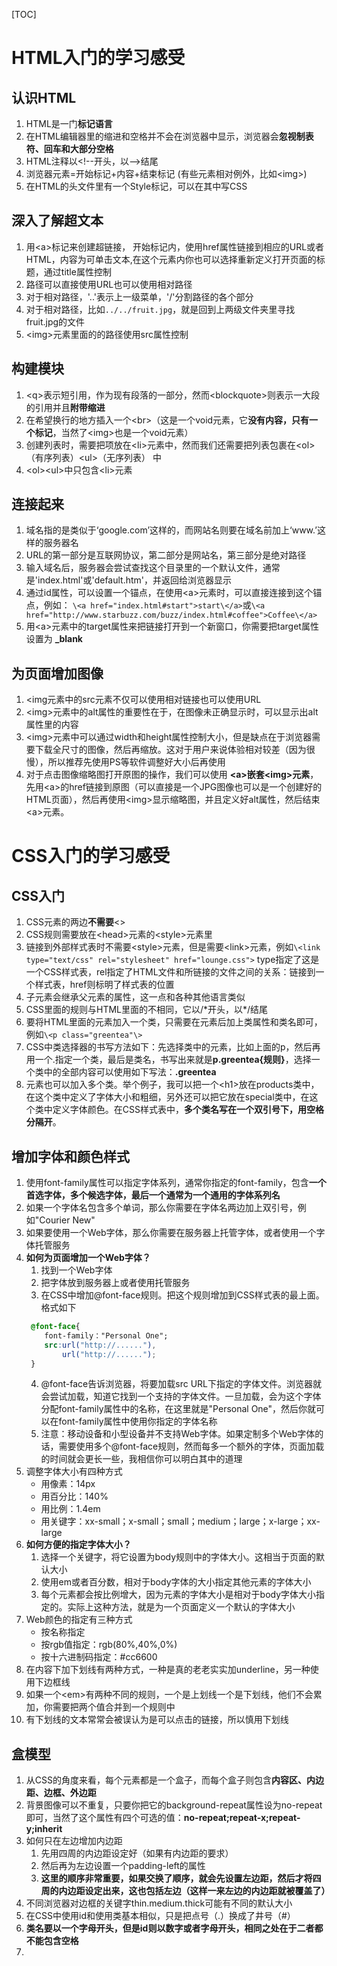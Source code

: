 [TOC]
# HTML入门的学习感受
## 认识HTML
1. HTML是一门**标记语言**
2. 在HTML编辑器里的缩进和空格并不会在浏览器中显示，浏览器会**忽视制表符、回车和大部分空格**
3. HTML注释以\<!--开头，以--\>结尾
4. 浏览器元素=开始标记+内容+结束标记 (有些元素相对例外，比如\<img\>)
5. 在HTML的头文件里有一个Style标记，可以在其中写CSS
## 深入了解超文本
1. 用\<a\>标记来创建超链接， 开始标记内，使用href属性链接到相应的URL或者HTML，内容为可单击文本,在这个元素内你也可以选择重新定义打开页面的标题，通过title属性控制
2. 路径可以直接使用URL也可以使用相对路径
3. 对于相对路径，'..'表示上一级菜单，'/'分割路径的各个部分
4. 对于相对路径，比如`../../fruit.jpg`，就是回到上两级文件夹里寻找fruit.jpg的文件
5. \<img\>元素里面的的路径使用src属性控制
## 构建模块
1. \<q\>表示短引用，作为现有段落的一部分，然而\<blockquote\>则表示一大段的引用并且**附带缩进**
2. 在希望换行的地方插入一个\<br\>（这是一个void元素，它**没有内容，只有一个标记**，当然了\<img\>也是一个void元素）
3. 创建列表时，需要把项放在\<li\>元素中，然而我们还需要把列表包裹在\<ol\>（有序列表）\<ul>（无序列表） 中
4. \<ol>\<ul>中只包含\<li>元素
## 连接起来
1. 域名指的是类似于‘google.com’这样的，而网站名则要在域名前加上‘www.’这样的服务器名
2. URL的第一部分是互联网协议，第二部分是网站名，第三部分是绝对路径
3. 输入域名后，服务器会尝试查找这个目录里的一个默认文件，通常是'index.html'或'default.htm'，并返回给浏览器显示
4. 通过id属性，可以设置一个锚点，在使用\<a>元素时，可以直接连接到这个锚点，例如：
`\<a href="index.html#start">start\</a>`或`\<a href="http://www.starbuzz.com/buzz/index.html#coffee">Coffee\</a>`
5. 用\<a>元素中的target属性来把链接打开到一个新窗口，你需要把target属性设置为 **_blank**
## 为页面增加图像
1. \<img元素中的src元素不仅可以使用相对链接也可以使用URL
2. \<img>元素中的alt属性的重要性在于，在图像未正确显示时，可以显示出alt属性里的内容
3. \<img>元素中可以通过width和height属性控制大小，但是缺点在于浏览器需要下载全尺寸的图像，然后再缩放。这对于用户来说体验相对较差（因为很慢），所以推荐先使用PS等软件调整好大小后再使用
4. 对于点击图像缩略图打开原图的操作，我们可以使用 **\<a>嵌套\<img>元素**，先用\<a>的href链接到原图（可以直接是一个JPG图像也可以是一个创建好的HTML页面），然后再使用\<img>显示缩略图，并且定义好alt属性，然后结束\<a>元素。
# CSS入门的学习感受
## CSS入门
1. CSS元素的两边**不需要**\<\>
2. CSS规则需要放在\<head>元素的\<style>元素里
3. 链接到外部样式表时不需要\<style>元素，但是需要\<link>元素，例如`\<link type="text/css" rel="stylesheet" href="lounge.css">`
type指定了这是一个CSS样式表，rel指定了HTML文件和所链接的文件之间的关系：链接到一个样式表，href则标明了样式表的位置
4. 子元素会继承父元素的属性，这一点和各种其他语言类似
5. CSS里面的规则与HTML里面的不相同，它以\/\*开头，以\*\/结尾
6. 要将HTML里面的元素加入一个类，只需要在元素后加上类属性和类名即可，例如`\<p class="greentea"\>`
7. CSS中类选择器的书写方法如下：先选择类中的元素，比如上面的p，然后再用一个.指定一个类，最后是类名，书写出来就是**p.greentea{规则}**，选择一个类中的全部内容可以使用如下写法：**.greentea**
8. 元素也可以加入多个类。举个例子，我可以把一个\<h1>放在products类中，在这个类中定义了字体大小和粗细，另外还可以把它放在special类中，在这个类中定义字体颜色。在CSS样式表中，**多个类名写在一个双引号下，用空格分隔开**。
## 增加字体和颜色样式
1. 使用font-family属性可以指定字体系列，通常你指定的font-family，包含**一个首选字体，多个候选字体，最后一个通常为一个通用的字体系列名**
2. 如果一个字体名包含多个单词，那么你需要在字体名两边加上双引号，例如"Courier New"
3. 如果要使用一个Web字体，那么你需要在服务器上托管字体，或者使用一个字体托管服务
4. **如何为页面增加一个Web字体？**
    1. 找到一个Web字体
    2. 把字体放到服务器上或者使用托管服务
    3. 在CSS中增加@font-face规则。把这个规则增加到CSS样式表的最上面。格式如下
    ```CSS
     @font-face{
        font-family："Personal One";
        src:url("http://......"),
            url("http://......");
     }
     ```
     4. @font-face告诉浏览器，将要加载src URL下指定的字体文件。浏览器就会尝试加载，知道它找到一个支持的字体文件。一旦加载，会为这个字体分配font-family属性中的名称，在这里就是"Personal One"，然后你就可以在font-family属性中使用你指定的字体名称
     5. 注意：移动设备和小型设备并不支持Web字体。如果定制多个Web字体的话，需要使用多个@font-face规则，然而每多一个额外的字体，页面加载的时间就会更长一些，我相信你可以明白其中的道理
5. 调整字体大小有四种方式
    * 用像素：14px
    * 用百分比：140%
    * 用比例：1.4em
    * 用关键字：xx-small；x-small；small；medium；large；x-large；xx-large
6. **如何方便的指定字体大小？**
    1. 选择一个关键字，将它设置为body规则中的字体大小。这相当于页面的默认大小
    2. 使用em或者百分数，相对于body字体的大小指定其他元素的字体大小
    3. 每个元素都会按比例增大，因为元素的字体大小是相对于body字体大小指定的。实际上这种方法，就是为一个页面定义一个默认的字体大小
7. Web颜色的指定有三种方式
    * 按名称指定
    * 按rgb值指定：rgb(80%,40%,0%)
    * 按十六进制码指定：#cc6600
8. 在内容下加下划线有两种方式，一种是真的老老实实加underline，另一种使用下边框线
9. 如果一个\<em>有两种不同的规则，一个是上划线一个是下划线，他们不会累加，你需要把两个值合并到一个规则中
10. 有下划线的文本常常会被误认为是可以点击的链接，所以慎用下划线
## 盒模型
1. 从CSS的角度来看，每个元素都是一个盒子，而每个盒子则包含**内容区、内边距、边框、外边距**
2. 背景图像可以不重复，只要你把它的background-repeat属性设为no-repeat即可，当然了这个属性有四个可选的值：**no-repeat;repeat-x;repeat-y;inherit**
3. 如何只在左边增加内边距
    1. 先用四周的内边距设定好（如果有内边距的要求）
    2. 然后再为左边设置一个padding-left的属性
    3. **这里的顺序非常重要，如果交换了顺序，就会先设置左边距，然后才将四周的内边距设定出来，这也包括左边（这样一来左边的内边距就被覆盖了）**
4. 不同浏览器对边框的关键字thin.medium.thick可能有不同的默认大小
5. 在CSS中使用id和使用类基本相似，只是把点号（.）换成了井号（#）
6. **类名要以一个字母开头，但是id则以数字或者字母开头，相同之处在于二者都不能包含空格**
7. 
